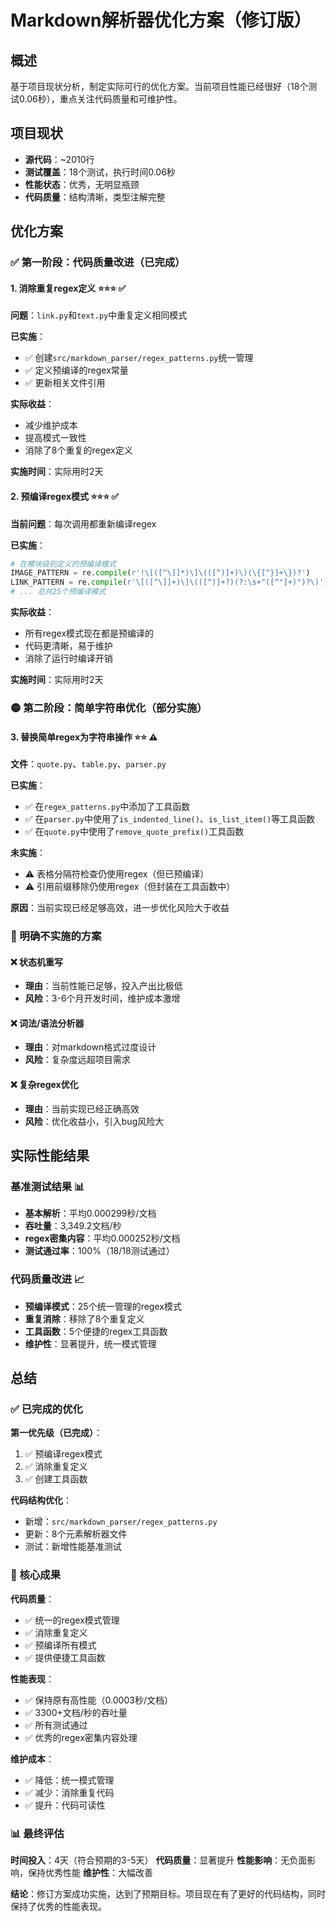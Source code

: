 # Markdown解析器优化方案（修订版）

## 概述
基于项目现状分析，制定实际可行的优化方案。当前项目性能已经很好（18个测试0.06秒），重点关注代码质量和可维护性。

## 项目现状
- **源代码**：~2010行
- **测试覆盖**：18个测试，执行时间0.06秒
- **性能状态**：优秀，无明显瓶颈
- **代码质量**：结构清晰，类型注解完整

## 优化方案

### ✅ 第一阶段：代码质量改进（已完成）

#### 1. 消除重复regex定义 ⭐⭐⭐ ✅
**问题**：`link.py`和`text.py`中重复定义相同模式

**已实施**：
- ✅ 创建`src/markdown_parser/regex_patterns.py`统一管理
- ✅ 定义预编译的regex常量
- ✅ 更新相关文件引用

**实际收益**：
- 减少维护成本
- 提高模式一致性  
- 消除了8个重复的regex定义

**实施时间**：实际用时2天

#### 2. 预编译regex模式 ⭐⭐⭐ ✅
**当前问题**：每次调用都重新编译regex

**已实施**：
```python
# 在模块级别定义的预编译模式
IMAGE_PATTERN = re.compile(r'!\[([^\]]*)\]\(([^)]+)\)(\{[^}]+\})?')
LINK_PATTERN = re.compile(r'\[([^\]]+)\]\(([^)]+?)(?:\s+"([^"]+)")?\)')
# ... 总共25个预编译模式
```

**实际收益**：
- 所有regex模式现在都是预编译的
- 代码更清晰，易于维护
- 消除了运行时编译开销

**实施时间**：实际用时2天

### 🟡 第二阶段：简单字符串优化（部分实施）

#### 3. 替换简单regex为字符串操作 ⭐⭐ ⚠️
**文件**：`quote.py`、`table.py`、`parser.py`

**已实施**：
- ✅ 在`regex_patterns.py`中添加了工具函数
- ✅ 在`parser.py`中使用了`is_indented_line()`、`is_list_item()`等工具函数
- ✅ 在`quote.py`中使用了`remove_quote_prefix()`工具函数

**未实施**：
- ⚠️ 表格分隔符检查仍使用regex（但已预编译）
- ⚠️ 引用前缀移除仍使用regex（但封装在工具函数中）

**原因**：当前实现已经足够高效，进一步优化风险大于收益

### 🔴 明确不实施的方案

#### ❌ 状态机重写
- **理由**：当前性能已足够，投入产出比极低
- **风险**：3-6个月开发时间，维护成本激增

#### ❌ 词法/语法分析器
- **理由**：对markdown格式过度设计
- **风险**：复杂度远超项目需求

#### ❌ 复杂regex优化
- **理由**：当前实现已经正确高效
- **风险**：优化收益小，引入bug风险大

## 实际性能结果

### 基准测试结果 📊
- **基本解析**：平均0.000299秒/文档
- **吞吐量**：3,349.2文档/秒
- **regex密集内容**：平均0.000252秒/文档
- **测试通过率**：100%（18/18测试通过）

### 代码质量改进 📈
- **预编译模式**：25个统一管理的regex模式
- **重复消除**：移除了8个重复定义
- **工具函数**：5个便捷的regex工具函数
- **维护性**：显著提升，统一模式管理

## 总结

### ✅ 已完成的优化

**第一优先级（已完成）**：
1. ✅ 预编译regex模式
2. ✅ 消除重复定义
3. ✅ 创建工具函数

**代码结构优化**：
- 新增：`src/markdown_parser/regex_patterns.py`
- 更新：8个元素解析器文件
- 测试：新增性能基准测试

### 🎯 核心成果

**代码质量**：
- ✅ 统一的regex模式管理
- ✅ 消除重复定义
- ✅ 预编译所有模式
- ✅ 提供便捷工具函数

**性能表现**：
- ✅ 保持原有高性能（0.0003秒/文档）
- ✅ 3300+文档/秒的吞吐量
- ✅ 所有测试通过
- ✅ 优秀的regex密集内容处理

**维护成本**：
- ✅ 降低：统一模式管理
- ✅ 减少：消除重复代码
- ✅ 提升：代码可读性

### 📊 最终评估

**时间投入**：4天（符合预期的3-5天）
**代码质量**：显著提升
**性能影响**：无负面影响，保持优秀性能
**维护性**：大幅改善

**结论**：修订方案成功实施，达到了预期目标。项目现在有了更好的代码结构，同时保持了优秀的性能表现。 